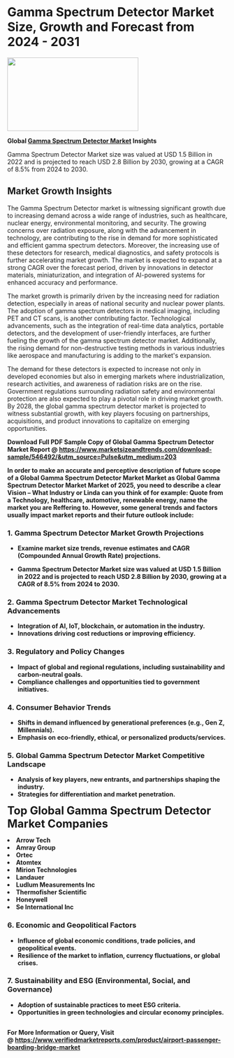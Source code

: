<H1>Gamma Spectrum Detector Market Size, Growth and Forecast from 2024 - 2031</H1><img class="aligncenter size-medium wp-image-584254" src="https://thirdeyenews.in/wp-content/uploads/2024/09/Global-Market-Research-300x168.jpeg" alt="" width="300" height="168" /><p><strong>Global&nbsp;<a href="https://www.marketsizeandtrends.com/download-sample/546492/&amp;utm_source=Pulse&amp;utm_medium=203">Gamma Spectrum Detector Market</a> Insights</strong></p><p>Gamma Spectrum Detector Market size was valued at USD 1.5 Billion in 2022 and is projected to reach USD 2.8 Billion by 2030, growing at a CAGR of 8.5% from 2024 to 2030.</p><p><h2>Market Growth Insights</h2> <p>The Gamma Spectrum Detector market is witnessing significant growth due to increasing demand across a wide range of industries, such as healthcare, nuclear energy, environmental monitoring, and security. The growing concerns over radiation exposure, along with the advancement in technology, are contributing to the rise in demand for more sophisticated and efficient gamma spectrum detectors. Moreover, the increasing use of these detectors for research, medical diagnostics, and safety protocols is further accelerating market growth. The market is expected to expand at a strong CAGR over the forecast period, driven by innovations in detector materials, miniaturization, and integration of AI-powered systems for enhanced accuracy and performance.</p> <p><strong></strong></p> <p>The market growth is primarily driven by the increasing need for radiation detection, especially in areas of national security and nuclear power plants. The adoption of gamma spectrum detectors in medical imaging, including PET and CT scans, is another contributing factor. Technological advancements, such as the integration of real-time data analytics, portable detectors, and the development of user-friendly interfaces, are further fueling the growth of the gamma spectrum detector market. Additionally, the rising demand for non-destructive testing methods in various industries like aerospace and manufacturing is adding to the market's expansion.</p> <p>The demand for these detectors is expected to increase not only in developed economies but also in emerging markets where industrialization, research activities, and awareness of radiation risks are on the rise. Government regulations surrounding radiation safety and environmental protection are also expected to play a pivotal role in driving market growth. By 2028, the global gamma spectrum detector market is projected to witness substantial growth, with key players focusing on partnerships, acquisitions, and product innovations to capitalize on emerging opportunities.</p> <p><strong></p><p><span class=""><strong>Download Full PDF Sample Copy of Global Gamma Spectrum Detector Market Report</strong> @ <a href="https://www.marketsizeandtrends.com/download-sample/546492/&amp;utm_source=Pulse&amp;utm_medium=203" target="_blank">https://www.marketsizeandtrends.com/download-sample/546492/&amp;utm_source=Pulse&amp;utm_medium=203</a></span></p><p>In order to make an accurate and perceptive description of future scope of a Global&nbsp;Gamma Spectrum Detector Market Market as Global&nbsp;Gamma Spectrum Detector Market Market of 2025, you need to describe a clear Vision &ndash; What Industry or Linda can you think of for example: Quote from a Technology, healthcare, automotive, renewable energy, name the market you are Reffering to. However, some general trends and factors usually impact market reports and their future outlook include:</p><h3>1.&nbsp;<strong>Gamma Spectrum Detector Market Growth Projections</strong></h3><ul><li>Examine market size trends, revenue estimates and CAGR (Compounded Annual Growth Rate) projections.</li><li><p>Gamma Spectrum Detector Market size was valued at USD 1.5 Billion in 2022 and is projected to reach USD 2.8 Billion by 2030, growing at a CAGR of 8.5% from 2024 to 2030.</p></li></ul><h3>2.&nbsp;<strong>Gamma Spectrum Detector Market Technological Advancements</strong></h3><ul><li>Integration of AI, IoT, blockchain, or automation in the industry.</li><li>Innovations driving cost reductions or improving efficiency.</li></ul><h3>3.&nbsp;<strong>Regulatory and Policy Changes</strong></h3><ul><li>Impact of global and regional regulations, including sustainability and carbon-neutral goals.</li><li>Compliance challenges and opportunities tied to government initiatives.</li></ul><h3>4.&nbsp;<strong>Consumer Behavior Trends</strong></h3><ul><li>Shifts in demand influenced by generational preferences (e.g., Gen Z, Millennials).</li><li>Emphasis on eco-friendly, ethical, or personalized products/services.</li></ul><h3>5.&nbsp;<strong>Global Gamma Spectrum Detector Market Competitive Landscape</strong></h3><ul><li>Analysis of key players, new entrants, and partnerships shaping the industry.</li><li>Strategies for differentiation and market penetration.</li></ul><p data-pm-slice="1 1 []"><span style="color: inherit; font-family: inherit; font-size: 25px;">Top Global Gamma Spectrum Detector Market Companies</span></p><div class="" data-test-id=""><p><li>Arrow Tech</li><li> Amray Group</li><li> Ortec</li><li> Atomtex</li><li> Mirion Technologies</li><li> Landauer</li><li> Ludlum Measurements Inc</li><li> Thermofisher Scientific</li><li> Honeywell</li><li> Se International Inc</li></p></div><h3>6.&nbsp;<strong>Economic and Geopolitical Factors</strong></h3><ul><li>Influence of global economic conditions, trade policies, and geopolitical events.</li><li>Resilience of the market to inflation, currency fluctuations, or global crises.</li></ul><h3>7.&nbsp;<strong>Sustainability and ESG (Environmental, Social, and Governance)</strong></h3><ul><li>Adoption of sustainable practices to meet ESG criteria.</li><li>Opportunities in green technologies and circular economy principles.</li></ul><h2><strong style="font-size: 14px;">For More Information or Query, Visit @&nbsp;</strong><a style="background-color: #ffffff; font-size: 14px;" href="https://www.marketsizeandtrends.com/report/gamma-spectrum-detector-market/" target="_blank">https://www.verifiedmarketreports.com/product/airport-passenger-boarding-bridge-market</a></h2>
